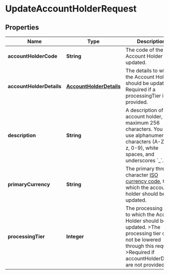 

# UpdateAccountHolderRequest


## Properties

| Name | Type | Description | Notes |
|------------ | ------------- | ------------- | -------------|
|**accountHolderCode** | **String** | The code of the Account Holder to be updated. |  |
|**accountHolderDetails** | [**AccountHolderDetails**](AccountHolderDetails.md) | The details to which the Account Holder should be updated.  Required if a processingTier is not provided. |  [optional] |
|**description** | **String** | A description of the account holder, maximum 256 characters. You can use alphanumeric characters (A-Z, a-z, 0-9), white spaces, and underscores &#x60;_&#x60;. |  [optional] |
|**primaryCurrency** | **String** | The primary three-character [ISO currency code](https://docs.adyen.com/development-resources/currency-codes), to which the account holder should be updated. |  [optional] |
|**processingTier** | **Integer** | The processing tier to which the Account Holder should be updated. &gt;The processing tier can not be lowered through this request.  &gt;Required if accountHolderDetails are not provided. |  [optional] |



